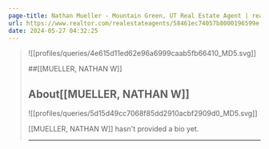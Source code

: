 ```yaml
---
page-title: Nathan Mueller - Mountain Green, UT Real Estate Agent | realtor.com®
url: https://www.realtor.com/realestateagents/58461ec74057b8000196599e
date: 2024-05-27 04:32:25
---
```


> ![[profiles/queries/4e615d11ed62e96a6999caab5fb66410_MD5.svg]]
> 
> ##[[MUELLER, NATHAN W]]
> 
> ## About[[MUELLER, NATHAN W]]
> 
> ![[profiles/queries/5d15d49cc7068f85dd2910acbf2909d0_MD5.svg]]
> 
>[[MUELLER, NATHAN W]] hasn't provided a bio yet.
> 
> ---
